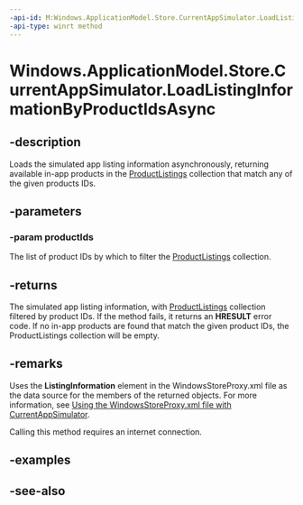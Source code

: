 ```yaml
---
-api-id: M:Windows.ApplicationModel.Store.CurrentAppSimulator.LoadListingInformationByProductIdsAsync(Windows.Foundation.Collections.IIterable{System.String})
-api-type: winrt method
---
```


<!-- Method syntax
public Windows.Foundation.IAsyncOperation<Windows.ApplicationModel.Store.ListingInformation> LoadListingInformationByProductIdsAsync(Windows.Foundation.Collections.IIterable<System.String> productIds)
-->

# Windows.ApplicationModel.Store.CurrentAppSimulator.LoadListingInformationByProductIdsAsync

## -description
Loads the simulated app listing information asynchronously, returning available in-app products in the [ProductListings](listinginformation_productlistings.md) collection that match any of the given products IDs. 

## -parameters
### -param productIds
The list of product IDs by which to filter the [ProductListings](listinginformation_productlistings.md) collection.

## -returns
The simulated app listing information, with [ProductListings](listinginformation_productlistings.md) collection filtered by product IDs. If the method fails, it returns an **HRESULT** error code. If no in-app products are found that match the given product IDs, the ProductListings collection will be empty.

## -remarks
Uses the **ListingInformation** element in the WindowsStoreProxy.xml file as the data source for the members of the returned objects. For more information, see [Using the WindowsStoreProxy.xml file with CurrentAppSimulator](https://docs.microsoft.com/windows/uwp/monetize/in-app-purchases-and-trials-using-the-windows-applicationmodel-store-namespace).

Calling this method requires an internet connection.

## -examples

## -see-also
